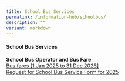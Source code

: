 ```yaml
---
title: School Bus Services
permalink: /information-hub/schoolbus/
description: ""
variant: markdown
---
```

#### School Bus Services

**School Bus Operator and Bus Fare**<br>
[Bus fares [1 Jan 2025 to 31 Dec 2026]](/files/School%20bus%20service/school_bus_NTE__2025___2026_.pdf)<br>
[Request for School Bus Service Form for 2025](/files/School%20bus%20service/KHS_Request_for_School_Bus_Services_2025__RS_Transport_.pdf)